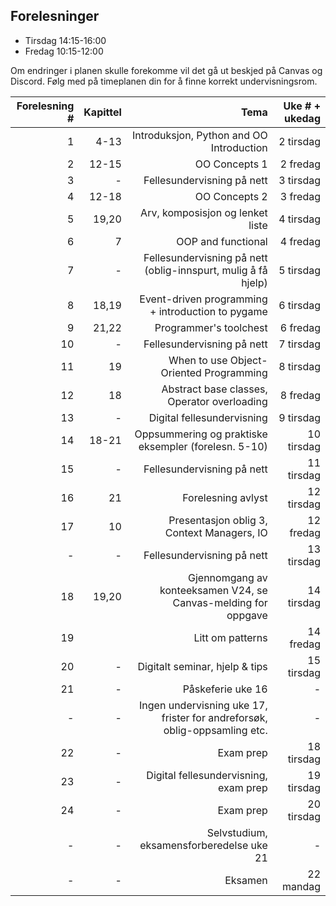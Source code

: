 Forelesninger
---------
- Tirsdag 14:15-16:00
- Fredag 10:15-12:00

Om endringer i planen skulle forekomme vil det gå ut beskjed på Canvas og Discord. Følg med på timeplanen din for å finne korrekt undervisningsrom.


| Forelesning # | Kapittel | Tema                                             | Uke # + ukedag|
|--------------:|---------:|-------------------------------------------------:|--------------:|
|  1            |   4-13      | Introduksjon, Python and OO Introduction         |  2 tirsdag    |
|  2            |   12-15    | OO Concepts 1 | 2 fredag |
|  3            |   -    | Fellesundervisning på nett | 3 tirsdag |
|  4            |   12-18    | OO Concepts 2 | 3 fredag |
|  5            |   19,20    | Arv, komposisjon og lenket liste | 4 tirsdag |
|  6            |   7    | OOP and functional | 4 fredag |
|  7            |   -    | Fellesundervisning på nett (oblig-innspurt, mulig å få hjelp) | 5 tirsdag |
|  8            |   18,19    | Event-driven programming + introduction to pygame | 6 tirsdag |
|  9            |   21,22    | Programmer's toolchest | 6 fredag |
|  10            |   -    | Fellesundervisning på nett | 7 tirsdag |
|  11            |   19    | When to use Object-Oriented Programming | 8 tirsdag |
|  12            |   18    | Abstract base classes, Operator overloading | 8 fredag |
|  13            |   -    | Digital fellesundervisning | 9 tirsdag |
|  14            |   18-21    | Oppsummering og praktiske eksempler (forelesn. 5-10) | 10 tirsdag |
|  15            |   -    | Fellesundervisning på nett | 11 tirsdag |
|  16            |   21    | Forelesning avlyst | 12 tirsdag |
|  17            |   10    | Presentasjon oblig 3, Context Managers, IO | 12 fredag |
|  -            |   -    | Fellesundervisning på nett | 13 tirsdag |
|  18            |   19,20    | Gjennomgang av konteeksamen V24, se Canvas-melding for oppgave | 14 tirsdag |
|  19            |        | Litt om patterns | 14 fredag |
|  20            |   -    | Digitalt seminar, hjelp & tips | 15 tirsdag |
|  21            |   -    | Påskeferie uke 16 | - |
|  -            |   -    | Ingen undervisning uke 17, frister for andreforsøk, oblig-oppsamling etc.  | - |
|  22            |   -    | Exam prep  | 18 tirsdag |
|  23            |   -    | Digital fellesundervisning, exam prep  | 19 tirsdag |
|  24            |   -    | Exam prep  | 20 tirsdag |
|  -            |   -    | Selvstudium, eksamensforberedelse uke 21 | - |
|  -            |   -    | Eksamen | 22 mandag |
